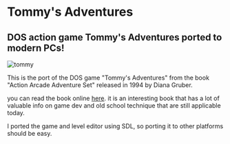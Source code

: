 # Tommy's Adventures
## DOS action game Tommy's Adventures ported to modern PCs!

![tommy](https://github.com/user-attachments/assets/fce9bece-9ec5-40e2-83b5-5c3a8b571a11)

This is the port of the DOS game "Tommy's Adventures" from the book "Action Arcade Adventure Set" released in 1994 by Diana Gruber.

you can read the  book online  [here](http://www.fastgraph.com/makegames/sidescroller/). it is an interesting book that has a lot of valuable info on game dev and old school technique that are still applicable today.

I ported the game and level editor using SDL, so porting it to other platforms should be easy.
